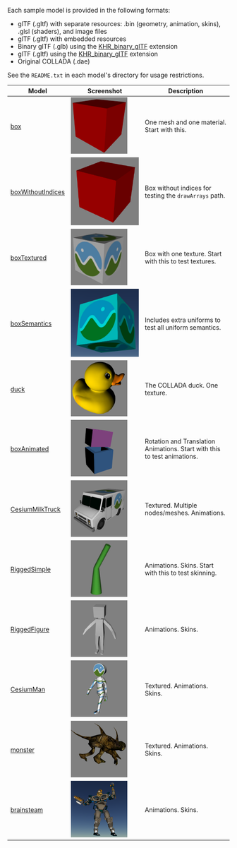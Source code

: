Each sample model is provided in the following formats:
* glTF (.gltf) with separate resources: .bin (geometry, animation, skins), .glsl (shaders), and image files
* glTF (.gltf) with embedded resources
* Binary glTF (.glb) using the [KHR_binary_glTF](https://github.com/KhronosGroup/glTF/blob/master/extensions/Khronos/KHR_binary_glTF/README.md) extension
* glTF (.gltf) using the [KHR_binary_glTF](https://github.com/KhronosGroup/glTF/blob/master/extensions/Khronos/KHR_materials_common/README.md) extension
* Original COLLADA (.dae)

See the `README.txt` in each model's directory for usage restrictions.

| Model                                  | Screenshot | Description|
|----------------------------------------|------------|------------|
| [box](box)                             | ![](box/screenshot/screenshot.png)               | One mesh and one material. Start with this. |
| [boxWithoutIndices](boxWithoutIndices) | ![](boxWithoutIndices/screenshot/screenshot.png) | Box without indices for testing the `drawArrays` path. |
| [boxTextured](boxTextured)             | ![](boxTextured/screenshot/screenshot.png)       | Box with one texture. Start with this to test textures. |
| [boxSemantics](boxSemantics)             | ![](boxSemantics/screenshot/screenshot.png)       | Includes extra uniforms to test all uniform semantics. |
| [duck](duck)                           | ![](duck/screenshot/screenshot.png)              | The COLLADA duck. One texture. |
| [boxAnimated](boxAnimated)             | ![](boxAnimated/screenshot/screenshot.png)       | Rotation and Translation Animations. Start with this to test animations. |
| [CesiumMilkTruck](CesiumMilkTruck)     | ![](CesiumMilkTruck/screenshot/screenshot.png)   | Textured. Multiple nodes/meshes. Animations. |
| [RiggedSimple](RiggedSimple)           | ![](RiggedSimple/screenshot/screenshot.png)      | Animations. Skins. Start with this to test skinning. |
| [RiggedFigure](RiggedFigure)           | ![](RiggedFigure/screenshot/screenshot.png)      | Animations. Skins. |
| [CesiumMan](CesiumMan)                 | ![](CesiumMan/screenshot/screenshot.png)         | Textured. Animations. Skins. |
| [monster](monster)                     | ![](monster/screenshot/screenshot.png)           | Textured. Animations. Skins. |
| [brainsteam](brainsteam)               | ![](brainsteam/screenshot/screenshot.png)        | Animations. Skins. |
